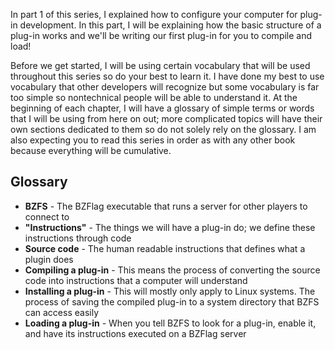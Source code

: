 In part 1 of this series, I explained how to configure your computer for plug-in development. In this part, I will be explaining how the basic structure of a plug-in works and we'll be writing our first plug-in for you to compile and load!

Before we get started, I will be using certain vocabulary that will be used throughout this series so do your best to learn it. I have done my best to use vocabulary that other developers will recognize but some vocabulary is far too simple so nontechnical people will be able to understand it. At the beginning of each chapter, I will have a glossary of simple terms or words that I will be using from here on out; more complicated topics will have their own sections dedicated to them so do not solely rely on the glossary. I am also expecting you to read this series in order as with any other book because everything will be cumulative.

## Glossary

* __BZFS__ - The BZFlag executable that runs a server for other players to connect to
* __"Instructions"__ - The things we will have a plug-in do; we define these instructions through code
* __Source code__ - The human readable instructions that defines what a plugin does
* __Compiling a plug-in__ - This means the process of converting the source code into instructions that a computer will understand
* __Installing a plug-in__ - This will mostly only apply to Linux systems. The process of saving the compiled plug-in to a system directory that BZFS can access easily
* __Loading a plug-in__ - When you tell BZFS to look for a plug-in, enable it, and have its instructions executed on a BZFlag server